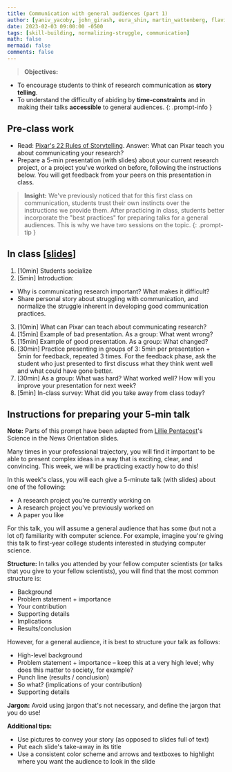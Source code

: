 ```yaml
---
title: Communication with general audiences (part 1)
author: [yaniv_yacoby, john_girash, eura_shin, martin_wattenberg, flavio_calmon]
date: 2023-02-03 09:00:00 -0500
tags: [skill-building, normalizing-struggle, communication]
math: false
mermaid: false
comments: false
---
```


> **Objectives:**
* To encourage students to think of research communication as **story telling**.
* To understand the difficulty of abiding by **time-constraints** and in making their talks **accessible** to general audiences.
{: .prompt-info }


## Pre-class work
* Read: [Pixar's 22 Rules of Storytelling](https://www.aerogrammestudio.com/2013/03/07/pixars-22-rules-of-storytelling/). Answer: What can Pixar teach you about communicating your research?
* Prepare a 5-min presentation (with slides) about your current research project, or a project you've worked on before, following the instructions below. You will get feedback from your peers on this presentation in class. 

> **Insight:** We've previously noticed that for this first class on communication, students trust their own instincts over the instructions we provide them. After practicing in class, students better incorporate the "best practices" for preparing talks for a general audiences. This is why we have two sessions on the topic.
{: .prompt-tip }

## In class \[[slides](https://docs.google.com/presentation/d/1xi5WauNMeB0lr_4yM3XGnyiCTXfHZRWV0zjo6X8Y6ag/edit?usp=sharing)\]
1. [10min] Students socialize
2. [5min] Introduction:
  * Why is communicating research important? What makes it difficult?
  * Share personal story about struggling with communication, and normalize the struggle inherent in developing good communication practices.
3. [10min] What can Pixar can teach about communicating research?
4. [15min] Example of bad presentation. As a group: What went wrong?
5. [15min] Example of good presentation. As a group: What changed?
6. [30min] Practice presenting in groups of 3: 5min per presentation + 5min for feedback, repeated 3 times. For the feedback phase, ask the student who just presented to first discuss what they think went well and what could have gone better. 
7. [30min] As a group: What was hard? What worked well? How will you improve your presentation for next week?
8. [5min] In-class survey: What did you take away from class today?


## Instructions for preparing your 5-min talk

**Note:** Parts of this prompt have been adapted from [Lillie Pentacost](https://lpentecost.github.io/cv/)'s Science in the News Orientation slides.

Many times in your professional trajectory, you will find it important to be able to present complex ideas in a way that is exciting, clear, and convincing. This week, we will be practicing exactly how to do this!

In this week's class, you will each give a 5-minute talk (with slides) about one of the following:
* A research project you're currently working on 
* A research project you've previously worked on 
* A paper you like 

For this talk, you will assume a general audience that has some (but not a lot of) familiarity with computer science. For example, imagine you're giving this talk to first-year college students interested in studying computer science.

**Structure:** In talks you attended by your fellow computer scientists (or talks that you give to your fellow scientists), you will find that the most common structure is:
* Background
* Problem statement + importance
* Your contribution
* Supporting details
* Implications
* Results/conclusion

However, for a general audience, it is best to structure your talk as follows:
* High-level background
* Problem statement + importance – keep this at a very high level; why does this matter to society, for example?
* Punch line (results / conclusion)
* So what? (implications of your contribution)
* Supporting details

**Jargon:** Avoid using jargon that's not necessary, and define the jargon that you do use!

**Additional tips:**
* Use pictures to convey your story (as opposed to slides full of text)
* Put each slide's take-away in its title
* Use a consistent color scheme and arrows and textboxes to highlight where you want the audience to look in the slide

